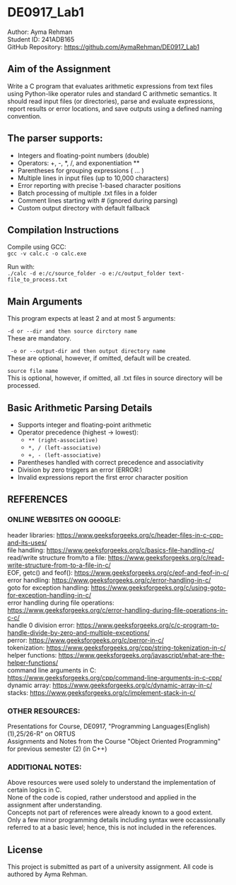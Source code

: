 # DE0917_Lab1

Author: Ayma Rehman  
Student ID: 241ADB165  
GitHub Repository: https://github.com/AymaRehman/DE0917_Lab1   

## Aim of the Assignment

Write a C program that evaluates arithmetic expressions from text files using Python-like operator rules and standard C arithmetic semantics. It should read input files (or directories), parse and evaluate expressions, report results or error locations, and save outputs using a defined naming convention.  

## The parser supports:

- Integers and floating-point numbers (double)  
- Operators: +, -, *, /, and exponentiation **  
- Parentheses for grouping expressions ( ... )  
- Multiple lines in input files (up to 10,000 characters)  
- Error reporting with precise 1-based character positions  
- Batch processing of multiple .txt files in a folder  
- Comment lines starting with # (ignored during parsing)  
- Custom output directory with default fallback  

## Compilation Instructions

Compile using GCC:  
`gcc -v calc.c -o calc.exe`    

Run with:  
`./calc -d e:/c/source_folder -o e:/c/output_folder text-file_to_process.txt`  

## Main Arguments  

This program expects at least 2 and at most 5 arguments:  

`-d or --dir and then source dirctory name`  
These are mandatory.  

` -o or --output-dir and then output directory name`   
These are optional, however, if omitted, default will be created.  

`source file name`  
This is optional, however, if omitted, all .txt files in source directory will be processed.  

## Basic Arithmetic Parsing Details  

- Supports integer and floating-point arithmetic  
- Operator precedence (highest → lowest):  
  - `** (right-associative)`  
  - `*, / (left-associative)`  
  - `+, - (left-associative)`  
- Parentheses handled with correct precedence and associativity  
- Division by zero triggers an error (ERROR:<position>)  
- Invalid expressions report the first error character position  

## REFERENCES  

### ONLINE WEBSITES ON GOOGLE:  

header libraries: https://www.geeksforgeeks.org/c/header-files-in-c-cpp-and-its-uses/  
file handling: https://www.geeksforgeeks.org/c/basics-file-handling-c/  
read/write structure from/to a file: https://www.geeksforgeeks.org/c/read-write-structure-from-to-a-file-in-c/  
EOF, getc() and feof(): https://www.geeksforgeeks.org/c/eof-and-feof-in-c/  
error handling: https://www.geeksforgeeks.org/c/error-handling-in-c/  
goto for exception handling: https://www.geeksforgeeks.org/c/using-goto-for-exception-handling-in-c/   
error handling during file operations: https://www.geeksforgeeks.org/c/error-handling-during-file-operations-in-c-c/  
handle 0 division error: https://www.geeksforgeeks.org/c/c-program-to-handle-divide-by-zero-and-multiple-exceptions/  
perror: https://www.geeksforgeeks.org/c/perror-in-c/  
tokenization: https://www.geeksforgeeks.org/cpp/string-tokenization-in-c/  
helper functions: https://www.geeksforgeeks.org/javascript/what-are-the-helper-functions/  
command line arguments in C: https://www.geeksforgeeks.org/cpp/command-line-arguments-in-c-cpp/   
dynamic array: https://www.geeksforgeeks.org/c/dynamic-array-in-c/  
stacks: https://www.geeksforgeeks.org/c/implement-stack-in-c/  
  
### OTHER RESOURCES:  
 
Presentations for Course, DE0917, "Programming Languages(English)(1),25/26-R" on ORTUS  
Assignments and Notes from the Course "Object Oriented Programming" for previous semester (2) (in C++)   

### ADDITIONAL NOTES:  

Above resources were used solely to understand the implementation of certain logics in C.  
None of the code is copied, rather understood and applied in the assignment after understanding.  
Concepts not part of references were already known to a good extent.  
Only a few minor programming details including syntax were occassionally referred to at a basic level; hence, this is not included in the references.  

## License  

This project is submitted as part of a university assignment. All code is authored by Ayma Rehman.  


